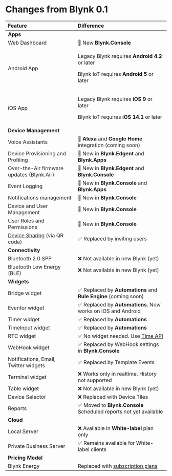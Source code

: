# Changes from Blynk 0.1

<table>
  <thead>
    <tr>
      <th style="text-align:left">Feature</th>
      <th style="text-align:left">Difference</th>
    </tr>
  </thead>
  <tbody>
    <tr>
      <td style="text-align:left"><b>Apps</b>
      </td>
      <td style="text-align:left"></td>
    </tr>
    <tr>
      <td style="text-align:left">Web Dashboard</td>
      <td style="text-align:left">&#x1F389; New <b>Blynk.Console</b>
      </td>
    </tr>
    <tr>
      <td style="text-align:left">Android App</td>
      <td style="text-align:left">
        <p>Legacy Blynk requires <b>Android 4.2</b> or later</p>
        <p>Blynk IoT requires <b>Android 5</b> or later</p>
      </td>
    </tr>
    <tr>
      <td style="text-align:left">iOS App</td>
      <td style="text-align:left">
        <p>Legacy Blynk requires <b>iOS 9</b> or later</p>
        <p>Blynk IoT requires <b>iOS 14.1</b> or later</p>
      </td>
    </tr>
    <tr>
      <td style="text-align:left"><b>Device Management</b>
      </td>
      <td style="text-align:left"></td>
    </tr>
    <tr>
      <td style="text-align:left">Voice Assistants</td>
      <td style="text-align:left">&#x1F389; <b>Alexa</b> and <b>Google Home</b> integration (coming soon)</td>
    </tr>
    <tr>
      <td style="text-align:left">Device Provisioning and Profiling</td>
      <td style="text-align:left">&#x1F389; New in <b>Blynk.Edgent</b> and <b>Blynk.Apps</b>
      </td>
    </tr>
    <tr>
      <td style="text-align:left">Over-the-Air firmware updates (Blynk.Air)</td>
      <td style="text-align:left">&#x1F389; New in <b>Blynk.Edgent</b> and <b>Blynk.Console</b>
      </td>
    </tr>
    <tr>
      <td style="text-align:left">Event Logging</td>
      <td style="text-align:left">&#x1F389; New in <b>Blynk.Console</b> and <b>Blynk.Apps</b>
      </td>
    </tr>
    <tr>
      <td style="text-align:left">Notifications management</td>
      <td style="text-align:left">&#x1F389; New in <b>Blynk.Console</b>
      </td>
    </tr>
    <tr>
      <td style="text-align:left">Device and User Management</td>
      <td style="text-align:left">&#x1F389; New in <b>Blynk.Console</b>
      </td>
    </tr>
    <tr>
      <td style="text-align:left">User Roles and Permissions</td>
      <td style="text-align:left">&#x1F389; New in <b>Blynk.Console</b>
      </td>
    </tr>
    <tr>
      <td style="text-align:left"><a href="https://docs.blynk.io/en/blynk.console/devices/device-sharing">Device Sharing</a> (via
        QR code)</td>
      <td style="text-align:left">&#x2705; Replaced by inviting users</td>
    </tr>
    <tr>
      <td style="text-align:left"><b>Connectivity</b>
      </td>
      <td style="text-align:left"></td>
    </tr>
    <tr>
      <td style="text-align:left">Bluetooth 2.0 SPP</td>
      <td style="text-align:left">&#x274C; Not available in new Blynk (yet)</td>
    </tr>
    <tr>
      <td style="text-align:left">Bluetooth Low Energy (BLE)</td>
      <td style="text-align:left">&#x274C; Not available in new Blynk (yet)</td>
    </tr>
    <tr>
      <td style="text-align:left"><b>Widgets</b>
      </td>
      <td style="text-align:left"></td>
    </tr>
    <tr>
      <td style="text-align:left">Bridge widget</td>
      <td style="text-align:left">&#x2705; Replaced by <b>Automations</b> and <b>Rule Engine</b> (coming soon)</td>
    </tr>
    <tr>
      <td style="text-align:left">Eventor widget</td>
      <td style="text-align:left">&#x2705; Replaced by <b>Automations.</b> Now works on iOS and Android</td>
    </tr>
    <tr>
      <td style="text-align:left">Timer widget</td>
      <td style="text-align:left">&#x2705; Replaced by <b>Automations</b>
      </td>
    </tr>
    <tr>
      <td style="text-align:left">TimeInput widget</td>
      <td style="text-align:left">&#x2705; Replaced by <b>Automations</b>
      </td>
    </tr>
    <tr>
      <td style="text-align:left">RTC widget</td>
      <td style="text-align:left">&#x2705; No widget needed. Use <a href="../blynk.edgent/api/rtc-clock.md">Time API</a>
      </td>
    </tr>
    <tr>
      <td style="text-align:left">WebHook widget</td>
      <td style="text-align:left">&#x2705; Replaced by WebHook settings in <b>Blynk.Console</b>
      </td>
    </tr>
    <tr>
      <td style="text-align:left">Notifications, Email, Twitter widgets</td>
      <td style="text-align:left">&#x2705; Replaced by Template Events</td>
    </tr>
    <tr>
      <td style="text-align:left">Terminal widget</td>
      <td style="text-align:left">&#x274C; Works only in realtime. History not supported</td>
    </tr>
    <tr>
      <td style="text-align:left">Table widget</td>
      <td style="text-align:left">&#x274C; Not available in new Blynk (yet)</td>
    </tr>
    <tr>
      <td style="text-align:left">Device Selector</td>
      <td style="text-align:left">&#x274C; Replaced with Device Tiles</td>
    </tr>
    <tr>
      <td style="text-align:left">Reports</td>
      <td style="text-align:left">&#x2705; Moved to <b>Blynk.Console<br /></b>Scheduled reports not yet available</td>
    </tr>
    <tr>
      <td style="text-align:left"><b>Cloud</b>
      </td>
      <td style="text-align:left"></td>
    </tr>
    <tr>
      <td style="text-align:left">Local Server</td>
      <td style="text-align:left">&#x274C; Available in <b>White-label</b> plan only</td>
    </tr>
    <tr>
      <td style="text-align:left">Private Business Server</td>
      <td style="text-align:left">&#x2705; Remains available for White-label clients</td>
    </tr>
    <tr>
      <td style="text-align:left"><b>Pricing Model</b>
      </td>
      <td style="text-align:left"></td>
    </tr>
    <tr>
      <td style="text-align:left">Blynk Energy</td>
      <td style="text-align:left">Replaced with <a href="https://blynk.io/pricing#!/tab/318474072-1">subscription plans</a>
      </td>
    </tr>
  </tbody>
</table>

